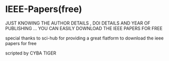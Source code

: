 # IEEE-Papers(free)
JUST KNOWING THE AUTHOR DETAILS , DOI DETAILS AND YEAR OF PUBLISHING ... YOU CAN EASILY DOWNLOAD THE IEEE PAPERS FOR FREE

special thanks to sci-hub for providing a great flatform to download the ieee papers for free

scripted by CYBA TIGER
